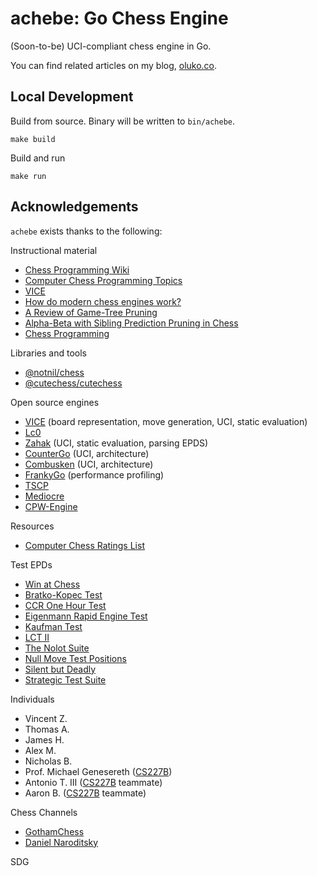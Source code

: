 # achebe: Go Chess Engine
(Soon-to-be) UCI-compliant chess engine in Go.

You can find related articles on my blog, [oluko.co](https://oluko.co).

 ## Local Development

Build from source. Binary will be written to `bin/achebe`.
```
make build
```

Build and run
```
make run
```

## Acknowledgements

`achebe` exists thanks to the following:

Instructional material
* [Chess Programming Wiki](https://www.chessprogramming.org/)
* [Computer Chess Programming Topics](https://web.archive.org/web/20071026090003/http://www.brucemo.com/compchess/programming/index.htm)
* [VICE](https://www.youtube.com/playlist?list=PLZ1QII7yudbc-Ky058TEaOstZHVbT-2hg)
* [How do modern chess engines work?](https://www.youtube.com/watch?v=pUyURF1Tqvg&t=567s&ab_channel=TNGTechnologyConsultingGmbH)
* [A Review of Game-Tree Pruning](https://webdocs.cs.ualberta.ca/~tony/OldPapers/icca.Mar1986.pp3-18.pdf)
* [Alpha-Beta with Sibling Prediction Pruning in Chess](https://homepages.cwi.nl/~paulk/theses/Carolus.pdf)
* [Chess Programming](https://www.youtube.com/channel/UCB9-prLkPwgvlKKqDgXhsMQ)

Libraries and tools
* [@notnil/chess](https://github.com/notnil/chess)
* [@cutechess/cutechess](https://github.com/cutechess/cutechess)

Open source engines
* [VICE](https://github.com/peterwankman/vice) (board representation, move generation, UCI, static evaluation)
* [Lc0](https://github.com/LeelaChessZero/lc0)
* [Zahak](https://github.com/amanjpro/zahak) (UCI, static evaluation, parsing EPDS)
* [CounterGo](https://github.com/ChizhovVadim/CounterGo) (UCI, architecture)
* [Combusken](https://github.com/mhib/combusken) (UCI, architecture)
* [FrankyGo](https://github.com/frankkopp/FrankyGo) (performance profiling)
* [TSCP](http://www.tckerrigan.com/Chess/TSCP/)
* [Mediocre](http://mediocrechess.blogspot.com/)
* [CPW-Engine](https://github.com/nescitus/cpw-engine)

Resources
* [Computer Chess Ratings List](http://www.computerchess.org.uk/ccrl/4040/about.html)

Test EPDs
* [Win at Chess](https://www.chessprogramming.org/Win_at_Chess)
* [Bratko-Kopec Test](https://www.chessprogramming.org/Bratko-Kopec_Test)
* [CCR One Hour Test](https://www.chessprogramming.org/CCR_One_Hour_Test)
* [Eigenmann Rapid Engine Test](https://www.chessprogramming.org/Eigenmann_Rapid_Engine_Test)
* [Kaufman Test](https://www.chessprogramming.org/Kaufman_Test)
* [LCT II](https://www.chessprogramming.org/LCT_II)
* [The Nolot Suite](https://www.chessprogramming.org/The_Nolot_Suite)
* [Null Move Test Positions](https://www.chessprogramming.org/Null_Move_Test-Positions)
* [Silent but Deadly](https://www.chessprogramming.org/Silent_but_Deadly)
* [Strategic Test Suite](https://www.chessprogramming.org/Strategic_Test_Suite)

Individuals
* Vincent Z.
* Thomas A.
* James H.
* Alex M.
* Nicholas B.
* Prof. Michael Genesereth ([CS227B])
* Antonio T. III ([CS227B] teammate)
* Aaron B. ([CS227B] teammate)

Chess Channels
* [GothamChess](https://www.youtube.com/c/GothamChess)
* [Daniel Naroditsky](https://www.youtube.com/c/DanielNaroditskyGM)

[CS227B]: http://logic.stanford.edu/classes/cs227/2015/index.html

SDG